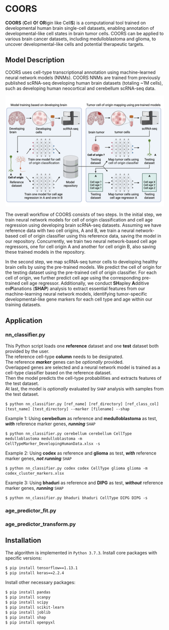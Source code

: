 # COORS
**COORS** (**C**ell **O**f **OR**igin like Cell**S**) is a computational tool trained on developmental human brain single-cell datasets, enabling annotation of developmental-like cell states in brain tumor cells. COORS can be applied to various brain cancer datasets, including medulloblastoma and glioma, to uncover developmental-like cells and potential therapeutic targets.


## Model Description
COORS uses cell-type transcriptional annotation using machine-learned neural network models (NNMs). COORS NNMs are trained from  previously published scRNA-seq developing human brain datasets (totaling ~1M cells), such as developing human neocortical and cerebellum scRNA-seq data.

![Figure1](Figure1.png)

The overall workflow of COORS consists of two steps. In the initial step, we train neural network models for cell of origin classification and cell age regression using developing brain scRNA-seq datasets. Assuming we have reference data with two cell origins, A and B, we train a neural network-based cell of origin classifier using this reference data, saving the model in our repository. Concurrently, we train two neural network-based cell age regressors, one for cell origin A and another for cell origin B, also saving these trained models in the repository.  

In the second step, we map scRNA-seq tumor cells to developing healthy brain cells by using the pre-trained models. We predict the cell of origin for the testing dataset using the pre-trained cell of origin classifier. For each cell of origin, we further predict cell age using the corresponding pre-trained cell age regressor. Additionally, we conduct **SH**apley **A**dditive ex**P**lanations (**SHAP**) analysis to extract essential features from our machine-learning neural network models, identifying tumor-specific developmental-like gene markers for each cell type and age within our training datasets.

## Application
### nn_classifier.py
This Python script loads one **reference** dataset and one **test** dataset both provided by the user.  
The reference cell-type **column** needs to be designated.  
The reference **_marker_** genes can be _optionally_ provided.  
Overlapped genes are selected and a neural network model is trained as a cell-type classifier based on the reference dataset.  
Then the model predicts the cell-type probabilities and extracts features of the test dataset.  
At last, the model is _optionally_ evaluated by `SHAP` analysis with samples from the test dataset.
```
$ python nn_classifier.py [ref_name] [ref_directory] [ref_class_col] [test_name] [test_directory] --marker [filename] --shap
```
  
Example 1: Using **cerebellum** as reference and **medulloblastoma** as test, **_with_** reference marker genes, **_running_** `SHAP`
```
$ python nn_classifier.py cerebellum cerebellum CellType medulloblastoma medulloblastoma -m CellTypeMarker_DevelopingHumanData.xlsx -s
```
  
Example 2: Using **codex** as reference and **glioma** as test, **_with_** reference marker genes, **_not running_** `SHAP`
```
$ python nn_classifier.py codex codex CellType glioma glioma -m codex_cluster_markers.xlsx
```
  
Example 3: Using **bhaduri** as reference and **DIPG** as test, **_without_** reference marker genes, **_running_** `SHAP`
```
$ python nn_classifier.py bhaduri bhaduri CellType DIPG DIPG -s
```

### age_predictor_fit.py


### age_predictor_transform.py


## Installation
The algorithm is implemented in `Python 3.7.3`. 
Install core packages with specific versions:
```
$ pip install tensorflow==1.13.1
$ pip install keras==2.2.4
```

Install other necessary packages:
```
$ pip install pandas
$ pip install scanpy
$ pip install scipy
$ pip install scikit-learn
$ pip install joblib
$ pip install shap
$ pip install openpyxl
```
